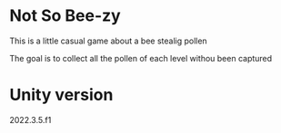 # Not So Bee-zy

This is a little casual game about a bee stealig pollen

The goal is to collect all the pollen of each level withou been captured

# Unity version
2022.3.5.f1